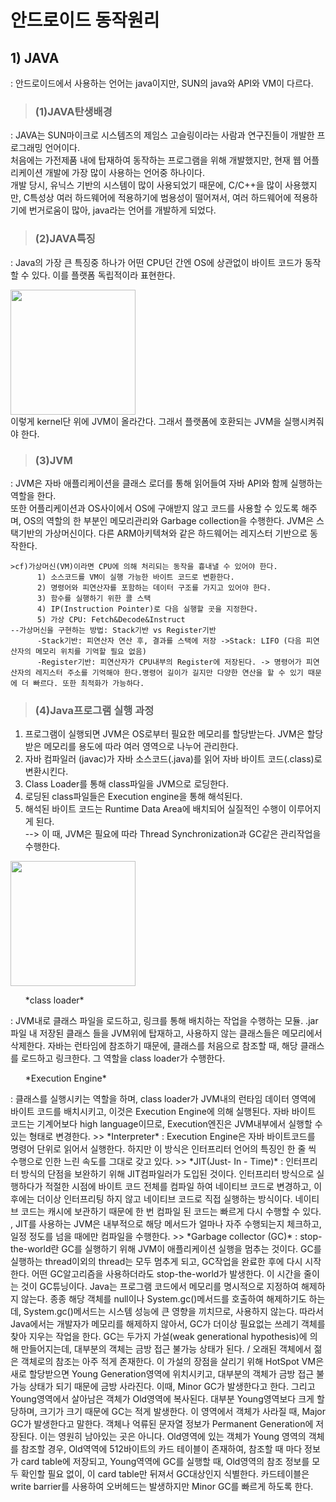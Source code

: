 # 안드로이드 동작원리   
## 1) JAVA   
: 안드로이드에서 사용하는 언어는 java이지만, SUN의 java와 API와 VM이 다르다.   
  >### (1)JAVA탄생배경   
  : JAVA는 SUN마이크로 시스템즈의 제임스 고슬링이라는 사람과 연구진들이 개발한 프로그래밍 언어이다.    
  처음에는 가전제품 내에 탑재하여 동작하는 프로그램을 위해 개발했지만, 현재 웹 어플리케이션 개발에 가장 많이 사용하는 언어중 하나이다.   
  개발 당시, 유닉스 기반의 시스템이 많이 사용되었기 때문에, C/C++을 많이 사용했지만, C특성상 여러 하드웨어에 적용하기에 범용성이 떨어져서, 여러 하드웨어에 적용하기에 번거로움이 많아, java라는 언어를 개발하게 되었다.   
  
  >### (2)JAVA특징   
  : Java의 가장 큰 특징중 하나가 어떤 CPU던 간엔 OS에 상관없이 바이트 코드가 동작할 수 있다. 이를 플랫폼 독립적이라 표현한다.   
  <div>
  <img width="200" src="https://user-images.githubusercontent.com/58412156/88818109-49984800-d1f9-11ea-8a1e-384e3d455a73.png">
  </div>         
  이렇게 kernel단 위에 JVM이 올라간다. 그래서 플랫폼에 호환되는 JVM을 실행시켜줘야 한다.          
  
  >### (3)JVM           
  : JVM은 자바 애플리케이션을 클래스 로더를 통해 읽어들여 자바 API와 함께 실행하는 역할을 한다.    
    또한 어플리케이션과 OS사이에서 OS에 구애받지 않고 코드를 사용할 수 있도록 해주며, OS의 역할의 한 부분인 메모리관리와 Garbage collection을 수행한다. JVM은 스택기반의 가상머신이다. 다른 ARM아키텍쳐와 같은 하드웨어는 레지스터 기반으로 동작한다.      
    
    >cf)가상머신(VM)이라면 CPU에 의해 처리되는 동작을 흉내낼 수 있어야 한다.            
          1) 소스코드를 VM이 실행 가능한 바이트 코드로 변환한다.       
          2) 명령어와 피연산자를 포함하는 데이터 구조를 가지고 있어야 한다.        
          3) 함수를 실행하기 위한 콜 스택        
          4) IP(Instruction Pointer)로 다음 실행할 곳을 지정한다.      
          5) 가상 CPU: Fetch&Decode&Instruct         
    --가상머신을 구현하는 방법: Stack기반 vs Register기반      
          -Stack기반: 피연산자 연산 후, 결과를 스택에 저장 ->Stack: LIFO (다음 피연산자의 메모리 위치를 기억할 필요 없음)          
          -Register기반: 피연산자가 CPU내부의 Register에 저장된다. -> 명령어가 피연산자의 레지스터 주소를 기억해야 한다.명령어 길이가 길지만 다양한 연산을 할 수 있기 때문에 더 빠르다. 또한 최적화가 가능하다.         
  >### (4)Java프로그램 실행 과정            
  1. 프로그램이 실행되면 JVM은 OS로부터 필요한 메모리를 할당받는다. JVM은 할당받은 메모리를 용도에 따라 여러 영역으로 나누어 관리한다.     
  2. 자바 컴파일러 (javac)가 자바 소스코드(.java)를 읽어 자바 바이트 코드(.class)로 변환시킨다.      
  3. Class Loader를 통해 class파일을 JVM으로 로딩한다.       
  4. 로딩된 class파일들은 Execution engine을 통해 해석된다.           
  5. 해석된 바이트 코드는 Runtime Data Area에 배치되어 실질적인 수행이 이루어지게 된다.         
  --> 이 때, JVM은 필요에 따라 Thread Synchronization과 GC같은 관리작업을 수행한다.           
  <div>      
  <img width="200" src="https://user-images.githubusercontent.com/58412156/88820974-fa541680-d1fc-11ea-89c9-436eebc19907.png">         
  </div>          
      <ul> *class loader* </ul>       
        : JVM내로 클래스 파일을 로드하고, 링크를 통해 배치하는 작업을 수행하는 모듈. .jar파일 내 저장된 클래스 들을 JVM위에 탑재하고, 사용하지 않는 클래스들은 메모리에서 삭제한다. 자바는 런타임에 참조하기 때문에, 클래스를 처음으로 참조할 때, 해당 클래스를 로드하고 링크한다. 그 역할을 class loader가 수행한다.      
      <ul> *Execution Engine* </ul>       
        : 클래스를 실행시키는 역할을 하며, class loader가 JVM내의 런타임 데이터 영역에 바이트 코드를 배치시키고, 이것은 Execution Engine에 의해 실행된다. 자바 바이트 코드는 기계어보다 high language이므로, Execution엔진은 JVM내부에서 실행할 수 있는 형태로 변경한다.       
      >> *Interpreter*        
        : Execution Engine은 자바 바이트코드를 명령어 단위로 읽어서 실행한다. 하지만 이 방식은 인터프리터 언어의 특징인 한 줄 씩 수행으로 인한 느린 속도를 그대로 갖고 있다.         
      >> *JIT(Just- In - Time)*        
        : 인터프리터 방식의 단점을 보완하기 위해 JIT컴파일러가 도입된 것이다. 인터프리터 방식으로 실행하다가 적절한 시점에 바이트 코드 전체를 컴파일 하여 네이티브 코드로 변경하고, 이후에는 더이상 인터프리팅 하지 않고 네이티브 코드로 직접 실행하는 방식이다. 네이티브 코드는 캐시에 보관하기 때문에 한 번 컴파일 된 코드는 빠르게 다시 수행할 수 있다. , JIT를 사용하는 JVM은 내부적으로 해당 메서드가 얼마나 자주 수행되는지 체크하고, 일정 정도를 넘을 때에만 컴파일을 수행한다.        
      >> *Garbage collector (GC)*          
       : stop-the-world란 GC를 실행하기 위해 JVM이 애플리케이션 실행을 멈추는 것이다. GC를 실행하는 thread이외의 thread는 모두 멈추게 되고, GC작업을 완료한 후에 다시 시작한다. 어떤 GC알고리즘을 사용하더라도 stop-the-world가 발생한다. 이 시간을 줄이는 것이 GC튜닝이다.      
         Java는 프로그램 코드에서 메모리를 명시적으로 지정하여 해제하지 않는다. 종종 해당 객체를 null이나 System.gc()메서드를 호출하여 해제하기도 하는데, System.gc()메서드는 시스템 성능에 큰 영향을 끼치므로, 사용하지 않는다. 따라서 Java에서는 개발자가 메모리를 해제하지 않아서, GC가 더이상 필요없는 쓰레기 객체를 찾아 지우는 작업을 한다.         
        GC는 두가지 가설(weak generational hypothesis)에 의해 만들어지는데, 대부분의 객체는 금방 접근 불가능 상태가 된다. / 오래된 객체에서 젊은 객체로의 참조는 아주 적게 존재한다. 이 가설의 장점을 살리기 위해 HotSpot VM은 새로 할당받으면 Young Generation영역에 위치시키고, 대부분의 객체가 금방 접근 불가능 상태가 되기 때문에 금방 사라진다. 이때, Minor GC가 발생한다고 한다. 그리고 Young영역에서 살아남은 객체가 Old영역에 복사된다. 대부분 Young영역보다 크게 할당하며, 크기가 크기 때문에 GC는 적게 발생한다. 이 영역에서 객체가 사라질 때, Major GC가 발생한다고 말한다. 객체나 억류된 문자열 정보가 Permanent Generation에 저장된다. 이는 영원히 남아있는 곳은 아니다.        
         Old영역에 있는 객체가 Young 영역의 객체를 참조할 경우, Old역역에 512바이트의 카드 테이블이 존재하여, 참조할 때 마다 정보가 card table에 저장되고, Young역역에 GC를 실행할 때, Old영역의 참조 정보를 모두 확인할 필요 없이, 이 card table만 뒤져서 GC대상인지 식별한다. 카드테이블은 write barrier를 사용하여 오버헤드는 발생하지만 Minor GC를 빠르게 하도록 한다.     

